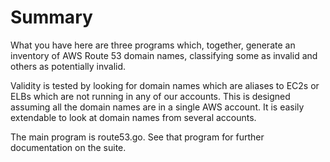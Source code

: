 # Summary

What you have here are three programs which, together, generate an 
inventory of AWS Route 53 domain names, classifying some as invalid and 
others as potentially invalid. 

Validity is tested by looking for domain names which are aliases to 
EC2s or ELBs which are not running in any of our accounts. This is 
designed assuming all the domain names are in a single AWS account.
It is easily extendable to look at domain names from several accounts.

The main program is route53.go. See that program for further documentation
on the suite. 
